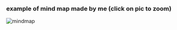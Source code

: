 ### example of mind map made by me (click on pic to zoom)
![mindmap](https://images4.imagebam.com/04/a8/39/MEH11R2_o.jpg)